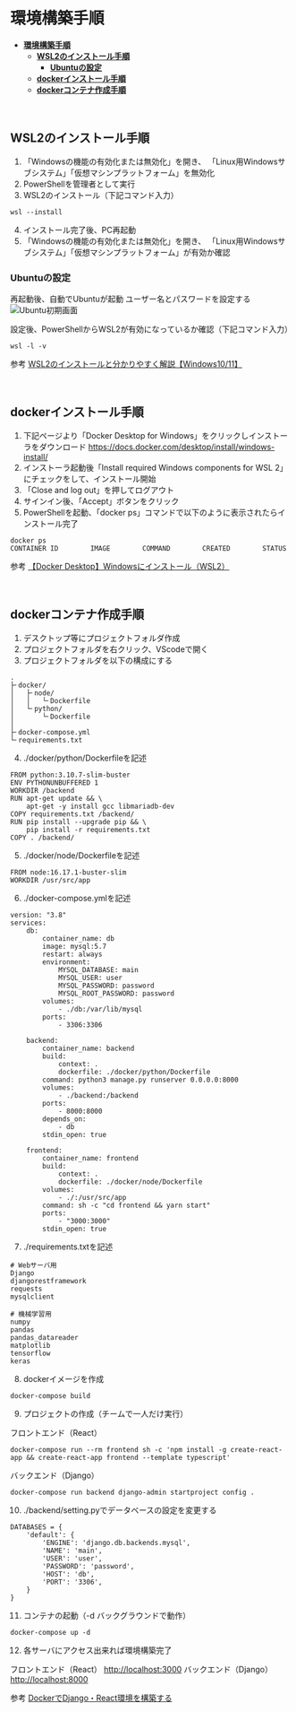 # **環境構築手順**

- [**環境構築手順**](#環境構築手順)
  - [**WSL2のインストール手順**](#wsl2のインストール手順)
    - [**Ubuntuの設定**](#ubuntuの設定)
  - [**dockerインストール手順**](#dockerインストール手順)
  - [**dockerコンテナ作成手順**](#dockerコンテナ作成手順)

<br>

## **WSL2のインストール手順**

1. 「Windowsの機能の有効化または無効化」を開き、
   「Linux用Windowsサブシステム」「仮想マシンプラットフォーム」を無効化
2. PowerShellを管理者として実行
3. WSL2のインストール（下記コマンド入力）

```console
wsl --install
```

4. インストール完了後、PC再起動
5. 「Windowsの機能の有効化または無効化」を開き、
   「Linux用Windowsサブシステム」「仮想マシンプラットフォーム」が有効か確認

### **Ubuntuの設定**

再起動後、自動でUbuntuが起動
ユーザー名とパスワードを設定する
![Ubuntu初期画面](https://chigusa-web.com/wp-content/uploads/2021/12/2021-12-04_14h12_21.png)

設定後、PowerShellからWSL2が有効になっているか確認（下記コマンド入力）

```console
wsl -l -v
```

参考
[WSL2のインストールと分かりやすく解説【Windows10/11】](https://chigusa-web.com/blog/wsl2-win11/)

<br>

## **dockerインストール手順**

1. 下記ページより「Docker Desktop for Windows」をクリックしインストーラをダウンロード
   <https://docs.docker.com/desktop/install/windows-install/>
2. インストーラ起動後「Install required Windows components for WSL 2」にチェックをして、インストール開始
3. 「Close and log out」を押してログアウト
4. サインイン後、「Accept」ボタンをクリック
5. PowerShellを起動、「docker ps」コマンドで以下のように表示されたらインストール完了

```console
docker ps
CONTAINER ID        IMAGE        COMMAND        CREATED        STATUS
```

参考
[【Docker Desktop】Windowsにインストール（WSL2）](https://chigusa-web.com/blog/windows%E3%81%ABdocker%E3%82%92%E3%82%A4%E3%83%B3%E3%82%B9%E3%83%88%E3%83%BC%E3%83%AB%E3%81%97%E3%81%A6python%E7%92%B0%E5%A2%83%E3%82%92%E6%A7%8B%E7%AF%89/)

<br>

## **dockerコンテナ作成手順**

1. デスクトップ等にプロジェクトフォルダ作成
2. プロジェクトフォルダを右クリック、VScodeで開く
3. プロジェクトフォルダを以下の構成にする

```console
.
├╴docker/
│   ├╴node/
│   │   └╴Dockerfile
│   └╴python/
│       └╴Dockerfile
│
├╴docker-compose.yml
└╴requirements.txt
```

4. ./docker/python/Dockerfileを記述

```console
FROM python:3.10.7-slim-buster
ENV PYTHONUNBUFFERED 1
WORKDIR /backend
RUN apt-get update && \
    apt-get -y install gcc libmariadb-dev
COPY requirements.txt /backend/
RUN pip install --upgrade pip && \
    pip install -r requirements.txt
COPY . /backend/
```

5. ./docker/node/Dockerfileを記述

```console
FROM node:16.17.1-buster-slim
WORKDIR /usr/src/app
```

6. ./docker-compose.ymlを記述

```console
version: "3.8"
services:
    db:
        container_name: db
        image: mysql:5.7
        restart: always
        environment:
            MYSQL_DATABASE: main
            MYSQL_USER: user
            MYSQL_PASSWORD: password
            MYSQL_ROOT_PASSWORD: password
        volumes:
            - ./db:/var/lib/mysql
        ports:
            - 3306:3306

    backend:
        container_name: backend
        build:
            context: .
            dockerfile: ./docker/python/Dockerfile
        command: python3 manage.py runserver 0.0.0.0:8000
        volumes:
            - ./backend:/backend
        ports:
            - 8000:8000
        depends_on:
            - db
        stdin_open: true

    frontend:
        container_name: frontend
        build:
            context: .
            dockerfile: ./docker/node/Dockerfile
        volumes:
            - ./:/usr/src/app
        command: sh -c "cd frontend && yarn start"
        ports:
            - "3000:3000"
        stdin_open: true
```

7. ./requirements.txtを記述

```console
# Webサーバ用
Django
djangorestframework
requests
mysqlclient

# 機械学習用
numpy
pandas
pandas_datareader
matplotlib
tensorflow
keras
```

8. dockerイメージを作成

```console
docker-compose build
```

9. プロジェクトの作成（チームで一人だけ実行）

フロントエンド（React）

```console
docker-compose run --rm frontend sh -c 'npm install -g create-react-app && create-react-app frontend --template typescript'
```

バックエンド（Django）

```console
docker-compose run backend django-admin startproject config .
```

10. ./backend/setting.pyでデータベースの設定を変更する

```console
DATABASES = {
    'default': {
        'ENGINE': 'django.db.backends.mysql',
        'NAME': 'main',
        'USER': 'user',
        'PASSWORD': 'password',
        'HOST': 'db',
        'PORT': '3306',
    }
}
```

11. コンテナの起動（-d バックグラウンドで動作）

```console
docker-compose up -d
```

12. 各サーバにアクセス出来れば環境構築完了

フロントエンド（React） <http://localhost:3000>
バックエンド（Django） <http://localhost:8000>

参考
[DockerでDjango・React環境を構築する](https://qiita.com/shiranon/items/b3efd3ed7ce473c6ad83)
